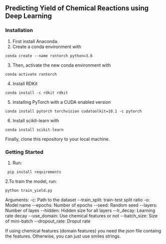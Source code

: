 
## Predicting Yield of Chemical Reactions using Deep Learning

### Installation

1. First install Anaconda. 
2. Create a conda environment with
```
conda create --name rxntorch python=3.6
```
3. Then, activate the new conda environment with
```
conda activate rxntorch
```
4. Install RDKit
```
conda install -c rdkit rdkit 
```
5. Installing PyTorch with a CUDA enabled version
```
conda install pytorch torchvision cudatoolkit=10.1 -c pytorch
```
6. Install scikit-learn with
```
conda install scikit-learn
```

Finally, clone this repository to your local machine.

### Getting Started


1. Run: 
```
 pip install requirements
```
2.To train the model, run:
```
python train_yield.py
```
Arguments:
-c: Path to the dataset
--train_split: train-test split ratio
-o: Model name
--epochs: Number of epochs
--seed: Random seed
--layers: Number of layes
--hidden: Hidden size for all layers
--lr_decay: Learning rate decay
--use_domain: Use chemical features or not
--batch_size: Size of mini-batch
--dropout_rate: Droput rate

If using chemical features (domain features) you need the json file containg the features. Otherwise, you can just use smiles strings.
